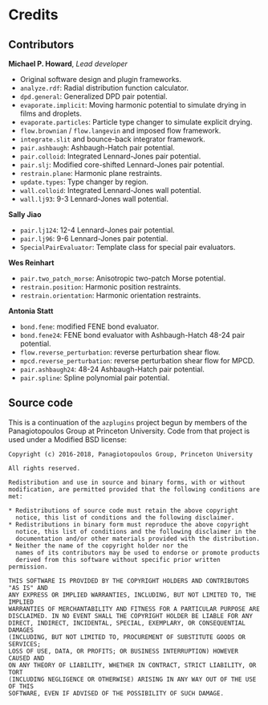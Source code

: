 # Credits

## Contributors

**Michael P. Howard**, _Lead developer_

- Original software design and plugin frameworks.
- `analyze.rdf`: Radial distribution function calculator.
- `dpd.general`: Generalized DPD pair potential.
- `evaporate.implicit`: Moving harmonic potential to simulate drying in films and droplets.
- `evaporate.particles`: Particle type changer to simulate explicit drying.
- `flow.brownian` / `flow.langevin` and imposed flow framework.
- `integrate.slit` and bounce-back integrator framework.
- `pair.ashbaugh`: Ashbaugh-Hatch pair potential.
- `pair.colloid`: Integrated Lennard-Jones pair potential.
- `pair.slj`: Modified core-shifted Lennard-Jones pair potential.
- `restrain.plane`: Harmonic plane restraints.
- `update.types`: Type changer by region.
- `wall.colloid`: Integrated Lennard-Jones wall potential.
- `wall.lj93`: 9-3 Lennard-Jones wall potential.

**Sally Jiao**

- `pair.lj124`: 12-4 Lennard-Jones pair potential.
- `pair.lj96`: 9-6 Lennard-Jones pair potential.
- `SpecialPairEvaluator`: Template class for special pair evaluators.

**Wes Reinhart**

- `pair.two_patch_morse`: Anisotropic two-patch Morse potential.
- `restrain.position`: Harmonic position restraints.
- `restrain.orientation`: Harmonic orientation restraints.

**Antonia Statt**

- `bond.fene`: modified FENE bond evaluator.
- `bond.fene24`: FENE bond evaluator with Ashbaugh-Hatch 48-24 pair potential.
- `flow.reverse_perturbation`: reverse perturbation shear flow.
- `mpcd.reverse_perturbation`: reverse perturbation shear flow for MPCD.
- `pair.ashbaugh24`: 48-24 Ashbaugh-Hatch pair potential.
- `pair.spline`: Spline polynomial pair potential.

## Source code

This is a continuation of the `azplugins` project begun by members of the
Panagiotopoulos Group at Princeton University. Code from that project is
used under a Modified BSD license:
```
Copyright (c) 2016-2018, Panagiotopoulos Group, Princeton University

All rights reserved.

Redistribution and use in source and binary forms, with or without
modification, are permitted provided that the following conditions are met:

* Redistributions of source code must retain the above copyright
  notice, this list of conditions and the following disclaimer.
* Redistributions in binary form must reproduce the above copyright
  notice, this list of conditions and the following disclaimer in the
  documentation and/or other materials provided with the distribution.
* Neither the name of the copyright holder nor the
  names of its contributors may be used to endorse or promote products
  derived from this software without specific prior written permission.

THIS SOFTWARE IS PROVIDED BY THE COPYRIGHT HOLDERS AND CONTRIBUTORS "AS IS" AND
ANY EXPRESS OR IMPLIED WARRANTIES, INCLUDING, BUT NOT LIMITED TO, THE IMPLIED
WARRANTIES OF MERCHANTABILITY AND FITNESS FOR A PARTICULAR PURPOSE ARE
DISCLAIMED. IN NO EVENT SHALL THE COPYRIGHT HOLDER BE LIABLE FOR ANY
DIRECT, INDIRECT, INCIDENTAL, SPECIAL, EXEMPLARY, OR CONSEQUENTIAL DAMAGES
(INCLUDING, BUT NOT LIMITED TO, PROCUREMENT OF SUBSTITUTE GOODS OR SERVICES;
LOSS OF USE, DATA, OR PROFITS; OR BUSINESS INTERRUPTION) HOWEVER CAUSED AND
ON ANY THEORY OF LIABILITY, WHETHER IN CONTRACT, STRICT LIABILITY, OR TORT
(INCLUDING NEGLIGENCE OR OTHERWISE) ARISING IN ANY WAY OUT OF THE USE OF THIS
SOFTWARE, EVEN IF ADVISED OF THE POSSIBILITY OF SUCH DAMAGE.
```
